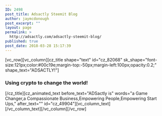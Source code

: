 ```yaml
---
ID: 2498
post_title: Adsactly Steemit Blog
author: jaymcdonough
post_excerpt: ""
layout: page
permalink: >
  http://adsactly.com/adsactly-steemit-blog/
published: true
post_date: 2018-03-28 15:17:39
---
```

[vc_row][vc_column][cz_title shape="text" id="cz_82068" sk_shape="font-size:121px;color:#00c19e;margin-top:-50px;margin-left:100px;opacity:0.2;" shape_text="ADSACTLY!"]
<h3>Using crypto to change the world!</h3>
[/cz_title][cz_animated_text before_text="ADSactly is" words="a Game Changer,a Compassionate Business,Empowering People,Empowering Start Ups," after_text="" id="cz_49904"][vc_column_text]
<div id="steemit-widgets-blog"></div>
[/vc_column_text][/vc_column][/vc_row]